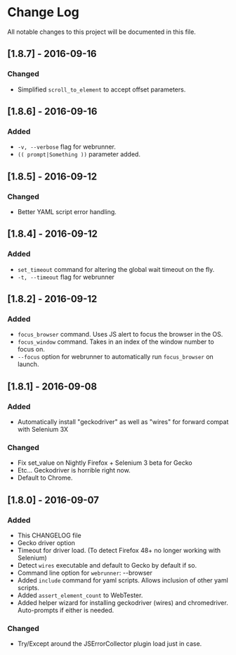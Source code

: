 # Change Log
All notable changes to this project will be documented in this file.

## [1.8.7] - 2016-09-16
### Changed
- Simplified `scroll_to_element` to accept offset parameters.

## [1.8.6] - 2016-09-16
### Added
- `-v, --verbose` flag for webrunner.
- `(( prompt|Something ))` parameter added.

## [1.8.5] - 2016-09-12
### Changed
- Better YAML script error handling.

## [1.8.4] - 2016-09-12
### Added
- `set_timeout` command for altering the global wait timeout on the fly.
- `-t, --timeout` flag for webrunner

## [1.8.2] - 2016-09-12
### Added
- `focus_browser` command. Uses JS alert to focus the browser in the OS.
- `focus_window` command. Takes in an index of the window number to focus on.
- `--focus` option for webrunner to automatically run `focus_browser` on launch.

## [1.8.1] - 2016-09-08
### Added
- Automatically install "geckodriver" as well as "wires" for forward compat with Selenium 3X

### Changed
- Fix set_value on Nightly Firefox + Selenium 3 beta for Gecko
- Etc... Geckodriver is horrible right now.
- Default to Chrome.

## [1.8.0] - 2016-09-07
### Added
- This CHANGELOG file
- Gecko driver option
- Timeout for driver load. (To detect Firefox 48+ no longer working with Selenium)
- Detect `wires` executable and default to Gecko by default if so.
- Command line option for `webrunner`: --browser
- Added `include` command for yaml scripts. Allows inclusion of other yaml scripts.
- Added `assert_element_count` to WebTester.
- Added helper wizard for installing geckodriver (wires) and chromedriver. Auto-prompts if either is needed.

### Changed
- Try/Except around the JSErrorCollector plugin load just in case.
